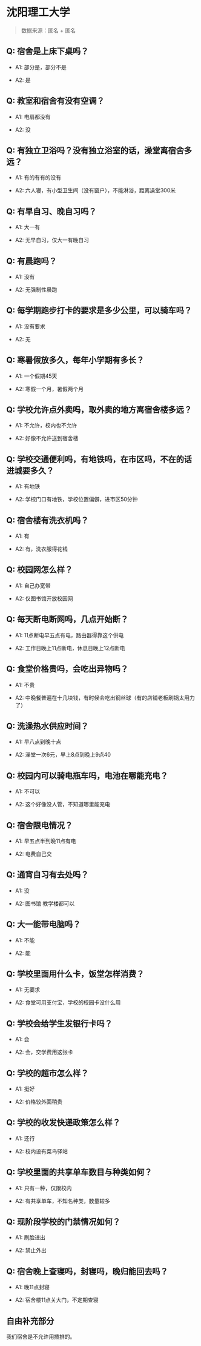 # 沈阳理工大学

> 数据来源：匿名 + 匿名

## Q: 宿舍是上床下桌吗？

- A1: 部分是，部分不是

- A2: 是

## Q: 教室和宿舍有没有空调？

- A1: 电扇都没有

- A2: 没

## Q: 有独立卫浴吗？没有独立浴室的话，澡堂离宿舍多远？

- A1: 有的有有的没有

- A2: 六人寝，有小型卫生间（没有窗户），不能淋浴，距离澡堂300米

## Q: 有早自习、晚自习吗？

- A1: 大一有

- A2: 无早自习，仅大一有晚自习

## Q: 有晨跑吗？

- A1: 没有

- A2: 无强制性晨跑

## Q: 每学期跑步打卡的要求是多少公里，可以骑车吗？

- A1: 没有要求

- A2: 无

## Q: 寒暑假放多久，每年小学期有多长？

- A1: 一个假期45天

- A2: 寒假一个月，暑假两个月

## Q: 学校允许点外卖吗，取外卖的地方离宿舍楼多远？

- A1: 不允许，校内也不允许

- A2: 好像不允许送到宿舍楼

## Q: 学校交通便利吗，有地铁吗，在市区吗，不在的话进城要多久？

- A1: 有地铁

- A2: 学校门口有地铁，学校位置偏僻，进市区50分钟

## Q: 宿舍楼有洗衣机吗？

- A1: 有

- A2: 有，洗衣服得花钱

## Q: 校园网怎么样？

- A1: 自己办宽带

- A2: 仅图书馆开放校园网

## Q: 每天断电断网吗，几点开始断？

- A1: 11点断电早五点有电，路由器得靠这个供电

- A2: 工作日晚上11点断电，休息日晚上12点断电

## Q: 食堂价格贵吗，会吃出异物吗？

- A1: 不贵

- A2: 中晚餐普遍在十几块钱，有时候会吃出钢丝球（有的店铺老板刷锅太用力了）

## Q: 洗澡热水供应时间？

- A1: 早八点到晚十点

- A2: 澡堂一次6元，早上8点到晚上9点40

## Q: 校园内可以骑电瓶车吗，电池在哪能充电？

- A1: 不可以

- A2: 这个好像没人管，不知道哪里能充电

## Q: 宿舍限电情况？

- A1: 早五点半到晚11点有电

- A2: 电费自己交

## Q: 通宵自习有去处吗？

- A1: 没

- A2: 图书馆 教学楼都可以

## Q: 大一能带电脑吗？

- A1: 不能

- A2: 能

## Q: 学校里面用什么卡，饭堂怎样消费？

- A1: 无要求

- A2: 食堂可用支付宝，学校的校园卡没什么用

## Q: 学校会给学生发银行卡吗？

- A1: 会

- A2: 会，交学费用这张卡

## Q: 学校的超市怎么样？

- A1: 挺好

- A2: 价格较外面稍贵

## Q: 学校的收发快递政策怎么样？

- A1: 还行

- A2: 校内设有菜鸟驿站

## Q: 学校里面的共享单车数目与种类如何？

- A1: 只有一种，仅限校内

- A2: 有共享单车，不知名种类，数量较多

## Q: 现阶段学校的门禁情况如何？

- A1: 刷脸进出

- A2: 禁止外出

## Q: 宿舍晚上查寝吗，封寝吗，晚归能回去吗？

- A1: 晚11点封寝

- A2: 宿舍楼11点关大门，不定期查寝

## 自由补充部分

我们宿舍是不允许用插排的。